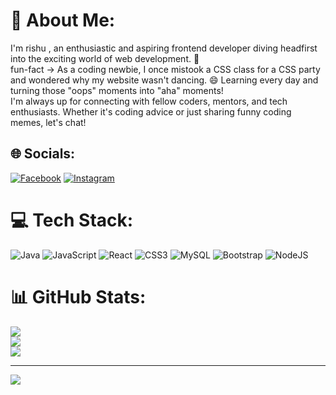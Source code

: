 # 💫 About Me:
I'm rishu , an enthusiastic and aspiring frontend developer diving headfirst into the exciting world of web development. 🚀<br>fun-fact -> As a coding newbie, I once mistook a CSS class for a CSS party and wondered why my website wasn't dancing. 😄 Learning every day and turning those "oops" moments into "aha" moments!<br>
I'm always up for connecting with fellow coders, mentors, and tech enthusiasts. Whether it's coding advice or just sharing funny coding memes, let's chat!<br>


## 🌐 Socials:
[![Facebook](https://img.shields.io/badge/Facebook-%231877F2.svg?logo=Facebook&logoColor=white)](https://facebook.com/rishu578_) [![Instagram](https://img.shields.io/badge/Instagram-%23E4405F.svg?logo=Instagram&logoColor=white)](https://instagram.com/rishu578_) 

# 💻 Tech Stack:
![Java](https://img.shields.io/badge/java-%23ED8B00.svg?style=for-the-badge&logo=openjdk&logoColor=white) ![JavaScript](https://img.shields.io/badge/javascript-%23323330.svg?style=for-the-badge&logo=javascript&logoColor=%23F7DF1E) ![React](https://img.shields.io/badge/react-%2320232a.svg?style=for-the-badge&logo=react&logoColor=%2361DAFB) ![CSS3](https://img.shields.io/badge/css3-%231572B6.svg?style=for-the-badge&logo=css3&logoColor=white) ![MySQL](https://img.shields.io/badge/mysql-%2300000f.svg?style=for-the-badge&logo=mysql&logoColor=white) ![Bootstrap](https://img.shields.io/badge/bootstrap-%238511FA.svg?style=for-the-badge&logo=bootstrap&logoColor=white) ![NodeJS](https://img.shields.io/badge/node.js-6DA55F?style=for-the-badge&logo=node.js&logoColor=white)
# 📊 GitHub Stats:
![](https://github-readme-stats.vercel.app/api?username=rishu-ops&theme=dark&hide_border=false&include_all_commits=false&count_private=false)<br/>
![](https://github-readme-streak-stats.herokuapp.com/?user=rishu-ops&theme=dark&hide_border=false)<br/>
![](https://github-readme-stats.vercel.app/api/top-langs/?username=rishu-ops&theme=dark&hide_border=false&include_all_commits=false&count_private=false&layout=compact)


---
[![](https://visitcount.itsvg.in/api?id=rishu-ops&icon=0&color=0)](https://visitcount.itsvg.in)

<!-- Proudly created with GPRM ( https://gprm.itsvg.in ) -->
